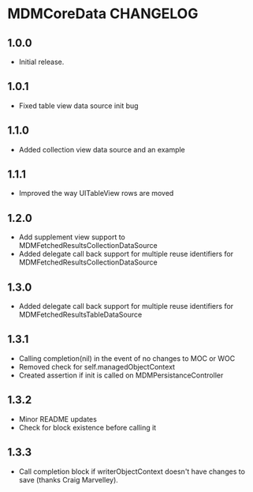 # MDMCoreData CHANGELOG

## 1.0.0

* Initial release.

## 1.0.1
* Fixed table view data source init bug

## 1.1.0
* Added collection view data source and an example

## 1.1.1
* Improved the way UITableView rows are moved

## 1.2.0
* Add supplement view support to MDMFetchedResultsCollectionDataSource
* Added delegate call back support for multiple reuse identifiers for MDMFetchedResultsCollectionDataSource

## 1.3.0
* Added delegate call back support for multiple reuse identifiers for MDMFetchedResultsTableDataSource

## 1.3.1
* Calling completion(nil) in the event of no changes to MOC or WOC
* Removed check for self.managedObjectContext
* Created assertion if init is called on MDMPersistanceController

## 1.3.2
* Minor README updates
* Check for block existence before calling it

## 1.3.3
* Call completion block if writerObjectContext doesn't have changes to save (thanks Craig Marvelley).
